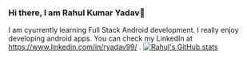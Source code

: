 ### Hi there, I am Rahul Kumar Yadav👋

<!--
**rahul-53/rahul-53** is a ✨ _special_ ✨ repository because its `README.md` (this file) appears on your GitHub profile.

Here are some ideas to get you started:

- 🔭 I’m currently working on ...
- 🌱 I’m currently learning ...
- 👯 I’m looking to collaborate on ...
- 🤔 I’m looking for help with ...
- 💬 Ask me about ...
- 📫 How to reach me: ...
- 😄 Pronouns: ...
- ⚡ Fun fact: ...
-->
I am cyurrently learning Full Stack Android development. I really enjoy developing android apps. You can check my LinkedIn at https://www.linkedin.com/in/ryadav99/ .
[![Rahul's GitHub stats](https://github-readme-stats.vercel.app/api?username=rahul-53)](https://github.com/anuraghazra/github-readme-stats)
